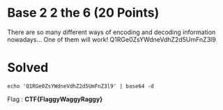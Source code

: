 # Base 2 2 the 6 (20 Points)
There are so many different ways of encoding and decoding information nowadays... One of them will work! Q1RGe0ZsYWdneVdhZ2d5UmFnZ3l9
# Solved
```
echo 'Q1RGe0ZsYWdneVdhZ2d5UmFnZ3l9' | base64 -d
```
Flag : <b>CTF{FlaggyWaggyRaggy}</b>
